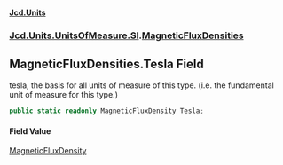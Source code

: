 #### [Jcd.Units](index 'index')
### [Jcd.Units.UnitsOfMeasure.SI](Jcd.Units.UnitsOfMeasure.SI 'Jcd.Units.UnitsOfMeasure.SI').[MagneticFluxDensities](MagneticFluxDensities 'Jcd.Units.UnitsOfMeasure.SI.MagneticFluxDensities')

## MagneticFluxDensities.Tesla Field

tesla, the basis for all units of measure of this type. (i.e. the fundamental unit of measure for this type.)

```csharp
public static readonly MagneticFluxDensity Tesla;
```

#### Field Value
[MagneticFluxDensity](MagneticFluxDensity 'Jcd.Units.UnitTypes.MagneticFluxDensity')